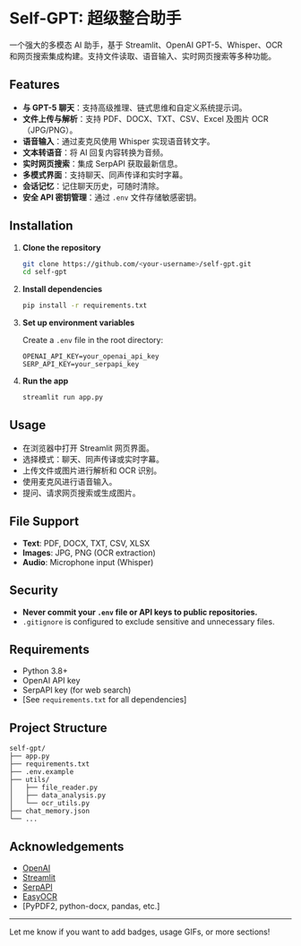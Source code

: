 # Self-GPT: 超级整合助手

一个强大的多模态 AI 助手，基于 Streamlit、OpenAI GPT-5、Whisper、OCR 和网页搜索集成构建。支持文件读取、语音输入、实时网页搜索等多种功能。

## Features

- **与 GPT-5 聊天**：支持高级推理、链式思维和自定义系统提示词。
- **文件上传与解析**：支持 PDF、DOCX、TXT、CSV、Excel 及图片 OCR（JPG/PNG）。
- **语音输入**：通过麦克风使用 Whisper 实现语音转文字。
- **文本转语音**：将 AI 回复内容转换为音频。
- **实时网页搜索**：集成 SerpAPI 获取最新信息。
- **多模式界面**：支持聊天、同声传译和实时字幕。
- **会话记忆**：记住聊天历史，可随时清除。
- **安全 API 密钥管理**：通过 `.env` 文件存储敏感密钥。

## Installation

1. **Clone the repository**
   ```bash
   git clone https://github.com/<your-username>/self-gpt.git
   cd self-gpt
   ```

2. **Install dependencies**
   ```bash
   pip install -r requirements.txt
   ```

3. **Set up environment variables**

   Create a `.env` file in the root directory:
   ```
   OPENAI_API_KEY=your_openai_api_key
   SERP_API_KEY=your_serpapi_key
   ```

4. **Run the app**
   ```bash
   streamlit run app.py
   ```

## Usage

- 在浏览器中打开 Streamlit 网页界面。
- 选择模式：聊天、同声传译或实时字幕。
- 上传文件或图片进行解析和 OCR 识别。
- 使用麦克风进行语音输入。
- 提问、请求网页搜索或生成图片。

## File Support

- **Text**: PDF, DOCX, TXT, CSV, XLSX
- **Images**: JPG, PNG (OCR extraction)
- **Audio**: Microphone input (Whisper)

## Security

- **Never commit your `.env` file or API keys to public repositories.**
- `.gitignore` is configured to exclude sensitive and unnecessary files.

## Requirements

- Python 3.8+
- OpenAI API key
- SerpAPI key (for web search)
- [See `requirements.txt` for all dependencies]

## Project Structure

```
self-gpt/
├── app.py
├── requirements.txt
├── .env.example
├── utils/
│   ├── file_reader.py
│   ├── data_analysis.py
│   └── ocr_utils.py
├── chat_memory.json
└── ...
```

## Acknowledgements

- [OpenAI](https://openai.com/)
- [Streamlit](https://streamlit.io/)
- [SerpAPI](https://serpapi.com/)
- [EasyOCR](https://github.com/JaidedAI/EasyOCR)
- [PyPDF2, python-docx, pandas, etc.]

---

Let me know if you want to add badges, usage GIFs, or more sections!
